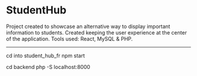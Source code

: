 # StudentHub
Project created to showcase an alternative way to display important information to students. Created keeping the user experience at the center of the application. Tools used: React, MySQL &amp; PHP. 


--------------------
cd into student_hub_fr
npm start

cd backend
php -S localhost:8000